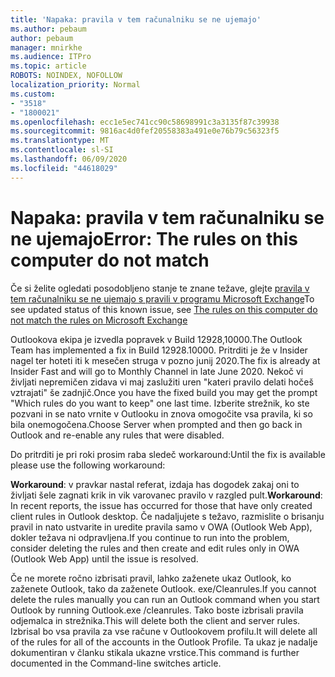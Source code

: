 ```yaml
---
title: 'Napaka: pravila v tem računalniku se ne ujemajo'
ms.author: pebaum
author: pebaum
manager: mnirkhe
ms.audience: ITPro
ms.topic: article
ROBOTS: NOINDEX, NOFOLLOW
localization_priority: Normal
ms.custom:
- "3518"
- "1800021"
ms.openlocfilehash: ecc1e5ec741cc90c58698991c3a3135f87c39938
ms.sourcegitcommit: 9816ac4d0fef20558383a491e0e76b79c56323f5
ms.translationtype: MT
ms.contentlocale: sl-SI
ms.lasthandoff: 06/09/2020
ms.locfileid: "44618029"
---
```

# <a name="error-the-rules-on-this-computer-do-not-match"></a><span data-ttu-id="1efa8-102">Napaka: pravila v tem računalniku se ne ujemajo</span><span class="sxs-lookup"><span data-stu-id="1efa8-102">Error: The rules on this computer do not match</span></span>

<span data-ttu-id="1efa8-103">Če si želite ogledati posodobljeno stanje te znane težave, glejte [pravila v tem računalniku se ne ujemajo s pravili v programu Microsoft Exchange](https://support.office.com/article/d032e037-b224-429e-b325-633afde9b5f0)</span><span class="sxs-lookup"><span data-stu-id="1efa8-103">To see updated status of this known issue, see [The rules on this computer do not match the rules on Microsoft Exchange](https://support.office.com/article/d032e037-b224-429e-b325-633afde9b5f0)</span></span>

<span data-ttu-id="1efa8-104">Outlookova ekipa je izvedla popravek v Build 12928,10000.</span><span class="sxs-lookup"><span data-stu-id="1efa8-104">The Outlook Team has implemented a fix in Build 12928.10000.</span></span> <span data-ttu-id="1efa8-105">Pritrditi je že v Insider nagel ter hoteti iti k mesečen struga v pozno junij 2020.</span><span class="sxs-lookup"><span data-stu-id="1efa8-105">The fix is already at Insider Fast and will go to Monthly Channel in late June 2020.</span></span> <span data-ttu-id="1efa8-106">Nekoč vi življati nepremičen zidava vi maj zaslužiti uren "kateri pravilo delati hočeš vztrajati" še zadnjič.</span><span class="sxs-lookup"><span data-stu-id="1efa8-106">Once you have the fixed build you may get the prompt "Which rules do you want to keep" one last time.</span></span> <span data-ttu-id="1efa8-107">Izberite strežnik, ko ste pozvani in se nato vrnite v Outlooku in znova omogočite vsa pravila, ki so bila onemogočena.</span><span class="sxs-lookup"><span data-stu-id="1efa8-107">Choose Server when prompted and then go back in Outlook and re-enable any rules that were disabled.</span></span>

<span data-ttu-id="1efa8-108">Do pritrditi je pri roki prosim raba sledeč workaround:</span><span class="sxs-lookup"><span data-stu-id="1efa8-108">Until the fix is available please use the following workaround:</span></span>

<span data-ttu-id="1efa8-109">**Workaround**: v pravkar nastal referat, izdaja has dogodek zakaj oni to življati šele zagnati krik in vik varovanec pravilo v razgled pult.</span><span class="sxs-lookup"><span data-stu-id="1efa8-109">**Workaround**: In recent reports, the issue has occurred for those that have only created client rules in Outlook desktop.</span></span> <span data-ttu-id="1efa8-110">Če nadaljujete s težavo, razmislite o brisanju pravil in nato ustvarite in uredite pravila samo v OWA (Outlook Web App), dokler težava ni odpravljena.</span><span class="sxs-lookup"><span data-stu-id="1efa8-110">If you continue to run into the problem, consider deleting the rules and then create and edit rules only in OWA (Outlook Web App) until the issue is resolved.</span></span>

<span data-ttu-id="1efa8-111">Če ne morete ročno izbrisati pravil, lahko zaženete ukaz Outlook, ko zaženete Outlook, tako da zaženete Outlook. exe/Cleanrules.</span><span class="sxs-lookup"><span data-stu-id="1efa8-111">If you cannot delete the rules manually you can run an Outlook command when you start Outlook by running Outlook.exe /cleanrules.</span></span> <span data-ttu-id="1efa8-112">Tako boste izbrisali pravila odjemalca in strežnika.</span><span class="sxs-lookup"><span data-stu-id="1efa8-112">This will delete both the client and server rules.</span></span> <span data-ttu-id="1efa8-113">Izbrisal bo vsa pravila za vse račune v Outlookovem profilu.</span><span class="sxs-lookup"><span data-stu-id="1efa8-113">It will delete all of the rules for all of the accounts in the Outlook Profile.</span></span> <span data-ttu-id="1efa8-114">Ta ukaz je nadalje dokumentiran v članku stikala ukazne vrstice.</span><span class="sxs-lookup"><span data-stu-id="1efa8-114">This command is further documented in the Command-line switches  article.</span></span>